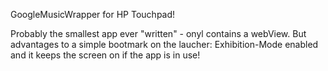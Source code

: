 GoogleMusicWrapper for HP Touchpad!

Probably the smallest app ever "written" -  onyl contains a webView. But advantages to a simple bootmark on the laucher: Exhibition-Mode enabled and it keeps the screen on if the app is in use!